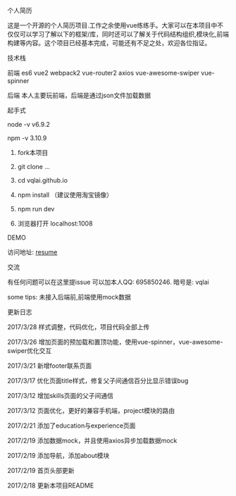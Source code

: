 ﻿个人简历

这是一个开源的个人简历项目.工作之余使用vue练练手。大家可以在本项目中不仅仅可以学习了解以下的框架/库，同时还可以了解关于代码结构组织,模块化,前端构建等内容。这个项目已经基本完成，可能还有不足之处，欢迎各位指证。

技术栈

前端
es6
vue2
webpack2
vue-router2
axios
vue-awesome-swiper
vue-spinner

后端
本人主要玩前端，后端是通过json文件加载数据

起手式

  node -v
  v6.9.2

  npm -v
  3.10.9
  1. fork本项目

  2. git clone ...

  3. cd vqlai.github.io

  4. npm install （建议使用淘宝镜像）

  5. npm run dev

  6. 浏览器打开 localhost:1008

DEMO

访问地址: <a href="http://vqlai.github.io">resume</a>
  
交流

有任何问题可以在这里提issue
可以加本人QQ: 695850246. 暗号是: vqlai

some tips:
未接入后端前,前端使用mock数据

更新日志

2017/3/28  样式调整，代码优化，项目代码全部上传

2017/3/26  增加页面的预加载和置顶功能，使用vue-spinner，vue-awesome-swiper优化交互

2017/3/21  新增footer联系页面

2017/3/17  优化页面title样式，修复父子间通信百分比显示错误bug

2017/3/12  增加skills页面的父子间通信

2017/3/12  页面优化，更好的兼容手机端，project模块的路由

2017/2/21  添加了education与experience页面

2017/2/19  添加数据mock，并且使用axios异步加载数据mock

2017/2/19  添加导航，添加about模块

2017/2/19  首页头部更新

2017/2/18  更新本项目README